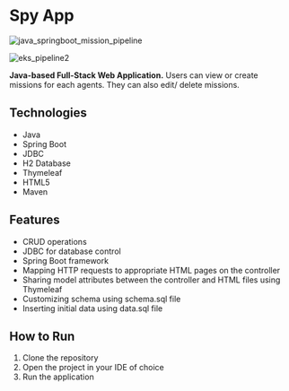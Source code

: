 # Spy App




![java_springboot_mission_pipeline](https://github.com/soumen321/MissionCICD/assets/2536037/5c208f6c-7357-4b96-a54f-5cc17bb00453)


![eks_pipeline2](https://github.com/soumen321/MissionCICD/assets/2536037/ccefbca3-fbf5-4e8f-b072-390142494da8)


**Java-based Full-Stack Web Application.** Users can view or create missions for each agents. They can also edit/ delete missions.

## Technologies

- Java
- Spring Boot
- JDBC
- H2 Database
- Thymeleaf
- HTML5
- Maven

## Features

- CRUD operations
- JDBC for database control
- Spring Boot framework
- Mapping HTTP requests to appropriate HTML pages on the controller
- Sharing model attributes between the controller and HTML files using Thymeleaf
- Customizing schema using schema.sql file
- Inserting initial data using data.sql file

## How to Run

1. Clone the repository
2. Open the project in your IDE of choice
3. Run the application
